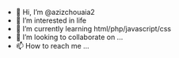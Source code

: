 - 👋 Hi, I’m @azizchouaia2
- 👀 I’m interested in life
- 🌱 I’m currently learning html/php/javascript/css
- 💞️ I’m looking to collaborate on ...
- 📫 How to reach me ...

<!---
azizchouaia2/azizchouaia2 is a ✨ special ✨ repository because its `README.md` (this file) appears on your GitHub profile.
You can click the Preview link to take a look at your changes.
--->

